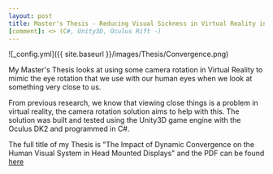 ```yaml
---
layout: post
title: Master's Thesis - Reducing Visual Sickness in Virtual Reality inside of Unity3D
[comment]: <> (C#, Unity3D, Oculus Rift -)
---
```

![_config.yml]({{ site.baseurl }}/images/Thesis/Convergence.png)

My Master's Thesis looks at using some camera rotation in Virtual Reality to mimic the eye rotation that we use with our human eyes when we look at something very close to us.

From previous research, we know that viewing close things is a problem in virtual reality, the camera rotation solution aims to help with this.
The solution was built and tested using the Unity3D game engine with the Oculus DK2 and programmed in C#.

The full title of my Thesis is "The Impact of Dynamic Convergence on the Human Visual System in Head Mounted Displays" and 
the PDF can be found [here](../downloads/impact-dynamic-convergence.pdf)